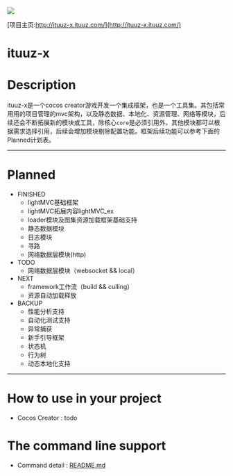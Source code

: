 <img src="http://ww1.sinaimg.cn/large/0060lm7Tgy1finqq0pk5lj303k03kjr9.jpg">  

[项目主页:http://ituuz-x.ituuz.com/](http://ituuz-x.ituuz.com/)

ituuz-x
============

# Description
ituuz-x是一个cocos creator游戏开发一个集成框架，也是一个工具集。其包括常用用的项目管理的mvc架构，以及静态数据、本地化、资源管理、网络等模块，后续还会不断拓展新的模块或工具，除核心`core`是必须引用外，其他模块都可以根据需求选择引用，后续会增加模块剔除配置功能。框架后续功能可以参考下面的Planned计划表。

------------

# Planned
- FINISHED
	- lightMVC基础框架
    - lightMVC拓展内容lightMVC_ex
    - loader模块及图集资源加载框架基础支持
    - 静态数据模块
    - 日志模块
    - 寻路
    - 网络数据层模块(http)
- TODO 
    - 网络数据层模块（websocket && local）
- NEXT
    - framework工作流（build && culling）
    - 资源自动加载释放
- BACKUP
	- 性能分析支持
    - 自动化测试支持
    - 异常捕获 
    - 新手引导框架
    - 状态机
    - 行为树
    - 动态本地化支持

------------

# How to use in your project
- Cocos Creator : todo

# The command line support
- Command detail : [README.md](https://github.com/yue19870813/ituuz-x/blob/master/tools/README.md)


